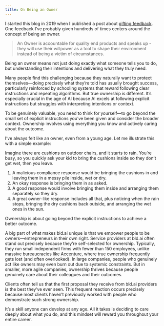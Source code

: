 ```yaml
---
title: On Being an Owner
---
```


I started this blog in 2019 when I published a post about [gifting feedback](https://blog.dannycastonguay.com/team%20health/visit-a-tea-shop-to-gift-feedback/). One feedback I’ve probably given hundreds of times centers around the concept of being an owner.

> An Owner is accountable for quality end products and speaks up - they will use their willpower as a tool to shape their environment instead of being a victim of circumstances.

Being an owner means not just doing exactly what someone tells you to do, but understanding their intentions and delivering what they truly need.

Many people find this challenging because they naturally want to protect themselves—doing precisely what they’re told has usually brought success, particularly reinforced by schooling systems that reward following clear instructions and repeating algorithms. But true ownership is different. It’s especially crucial in the age of AI because AI excels at following explicit instructions but struggles with interpreting intentions or context.

To be genuinely valuable, you need to think for yourself—to go beyond the small set of explicit instructions you’ve been given and consider the broader context. Ownership involves using everything you know and actively caring about the outcome.

I’ve always felt like an owner, even from a young age. Let me illustrate this with a simple example:

Imagine there are cushions on outdoor chairs, and it starts to rain. You’re busy, so you quickly ask your kid to bring the cushions inside so they don’t get wet, then you leave.

1. A malicious compliance response would be bringing the cushions in and leaving them in a messy pile inside, wet or dry.
2. An okay response is bringing them in as asked.
3. A good response would involve bringing them inside and arranging them separately so they dry.
4. A great owner-like response includes all that, plus noticing when the rain stops, bringing the dry cushions back outside, and arranging the wet ones in the sun.

Ownership is about going beyond the explicit instructions to achieve a better outcome.

A big part of what makes bld.ai unique is that we empower people to be owners—entrepreneurs in their own right. Service providers at bld.ai often stand out precisely because they’re self-selected for ownership. Typically, they run small independent firms with fewer than 150 employees, unlike massive bureaucracies like Accenture, where true ownership frequently gets lost (and often overlooked). In large companies, people who genuinely act like owners may even burn out due to systemic constraints. But in smaller, more agile companies, ownership thrives because people genuinely care about their colleagues and their outcomes.

Clients often tell us that the first proposal they receive from bld.ai providers is the best they’ve ever seen. This frequent reaction occurs precisely because most clients haven’t previously worked with people who demonstrate such strong ownership.

It’s a skill anyone can develop at any age. All it takes is deciding to care deeply about what you do, and this mindset will reward you throughout your entire career. 
